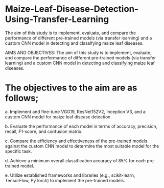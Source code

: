 # Maize-Leaf-Disease-Detection-Using-Transfer-Learning
The aim of this study is to implement, evaluate, and compare the performance of different pre-trained models (via transfer learning) and a custom CNN model in detecting and classifying maize leaf diseases.

AIMS AND OBJECTIVES:
The aim of this study is to implement, evaluate, and compare the performance of different pre-trained models (via transfer learning) and a custom CNN model in detecting and classifying maize leaf diseases.

<h1>The objectives to the aim are as follows;</h1>

<p>a.	Implement and fine-tune VGG19, ResNet152V2, Inception V3, and a custom CNN 	model for maize leaf disease detection.</p>
<p>b.	Evaluate the performance of each model in terms of accuracy, precision, recall, F1-score, 	and confusion matrix.</p>
<p>c.	Compare the efficiency and effectiveness of the pre-trained models against the custom 	CNN model to determine the most suitable model for the specific task.</p>
<p>d.	Achieve a minimum overall classification accuracy of 85% for each pre-trained model.</p>
<p>e.	Utilize established frameworks and libraries (e.g., scikit-learn, TensorFlow, PyTorch) to 	implement the pre-trained models.</p>

